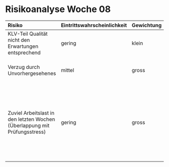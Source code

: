 # Risikoanalyse Woche 08

| Risiko | Eintrittswahrscheinlichkeit | Gewichtung | Massnahmen |
| :----- | :-------------------------- | :----------|:-----------|
| KLV-Teil Qualität nicht den Erwartungen entsprechend | gering | klein | Frühes Code-Review durch eonum. |
| Verzug durch Unvorhergesehenes | mittel | gross | schnellere Eskalation bei 'unlösbaren' Problemen |
| Zuviel Arbeitslast in den letzten Wochen (Überlappung mit Prüfungsstress) | gering | gross | Workload gut verteilen mit dem Wissen, dass die Kapazität in den letzten Wochen sicherlich geringer ist für das PSE-Projekt als bis anhin. |
